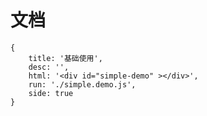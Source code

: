 # 文档



````code
{
    title: '基础使用',
    desc: '',
    html: '<div id="simple-demo" ></div>',
    run: './simple.demo.js',
    side: true
}
````




